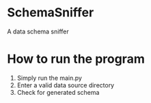 # SchemaSniffer
A data schema sniffer

# How to run the program

1. Simply run the main.py
2. Enter a valid data source directory
3. Check for generated schema
